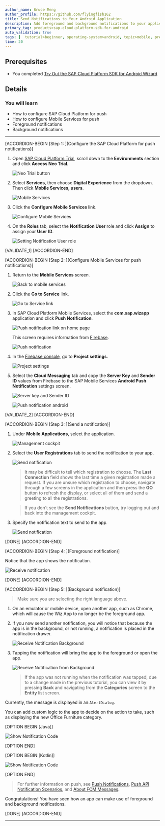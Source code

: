 ```yaml
---
author_name: Bruce Meng
author_profile: https://github.com/flyingfish162
title: Send Notifications to Your Android Application
description: Add foreground and background notifications to your application using Google Firebase.
primary_tag: products>sap-cloud-platform-sdk-for-android
auto_validation: true
tags: [  tutorial>beginner, operating-system>android, topic>mobile, products>sap-cloud-platform-sdk-for-android, products>sap-cloud-platform ]
time: 20
---
```



## Prerequisites
- You completed [Try Out the SAP Cloud Platform SDK for Android Wizard](cp-sdk-android-wizard-app).


## Details
### You will learn
  - How to configure SAP Cloud Platform for push
  - How to configure Mobile Services for push
  - Foreground notifications
  - Background notifications

---

[ACCORDION-BEGIN [Step 1: ](Configure the SAP Cloud Platform for push notifications)]

1.  Open [SAP Cloud Platform Trial](https://account.hanatrial.ondemand.com), scroll down to the **Environments** section and click **Access Neo Trial**.

    ![Neo Trial button](neo-trial-button.png)

2.  Select **Services**, then choose **Digital Experience** from the dropdown. Then click **Mobile Services, users**.

    ![Mobile Services](mobile-services-in-cloud-cockpit.png)

3.  Click the **Configure Mobile Services** link.

    ![Configure Mobile Services](mobile-services-configure.png)

4.  On the **Roles** tab, select the **Notification User** role and click **Assign** to assign your **User ID**.

    ![Setting Notification User role](assigning-notification-user-role.png)

[VALIDATE_1]
[ACCORDION-END]

[ACCORDION-BEGIN [Step 2: ](Configure Mobile Services for push notifications)]

1.  Return to the **Mobile Services** screen.

    ![Back to mobile services](back-to-mobile-services.png)

2.  Click the **Go to Service** link.

    ![Go to Service link](go-to-mobile-services.png)

3.  In SAP Cloud Platform Mobile Services, select the **com.sap.wizapp** application and click **Push Notification**.

    ![Push notification link on home page](push-notification-button.png)

    This screen requires information from [Firebase](https://firebase.google.com/).

    ![Push notification](push-notification-blank.png)

4.  In the [Firebase console](https://console.firebase.google.com/), go to **Project settings**.

    ![Project settings](firebase-project-settings-button.png)


5.  Select the **Cloud Messaging** tab and copy the **Server Key** and **Sender ID** values from Firebase to the SAP Mobile Services **Android Push Notification** settings screen.

    ![Server key and Sender ID](serverkey-and-senderid.png)

    ![Push notification android](push-notification-android.png)

[VALIDATE_2]
[ACCORDION-END]

[ACCORDION-BEGIN [Step 3: ](Send a notification)]

1.  Under **Mobile Applications**, select the application.

    ![Management cockpit](management-cockpit.png)

2.  Select the **User Registrations** tab to send the notification to your app.

    ![Send notification](send-notification.png)

    >It may be difficult to tell which registration to choose. The **Last Connection** field shows the last time a given registration made a request.  If you are unsure which registration to choose, navigate through a few screens in the application and then press the **GO** button to refresh the display, or select all of them and send a greeting to all the registrations.

    >If you don't see the **Send Notifications** button, try logging out and back into the management cockpit.

3.  Specify the notification text to send to the app.

    ![Send notification](send-notification2.png)

[DONE]
[ACCORDION-END]

[ACCORDION-BEGIN [Step 4: ](Foreground notification)]

Notice that the app shows the notification.

![Receive notification](receive-notification.png)

[DONE]
[ACCORDION-END]

[ACCORDION-BEGIN [Step 5: ](Background notification)]

>Make sure you are selecting the right language above.

1.  On an emulator or mobile device, open another app, such as Chrome, which will cause the Wiz App to no longer be the foreground app.

2.  If you now send another notification, you will notice that because the app is in the background, or not running, a notification is placed in the notification drawer.

    ![Receive Notification Background](receive-notification-background.png)

3.  Tapping the notification will bring the app to the foreground or open the app.

    ![Receive Notification from Background](receive-notification.png)

    >If the app was not running when the notification was tapped, due to a change made in the previous tutorial, you can view it by pressing **Back** and navigating from the **Categories** screen to the **Entity** list screen.

Currently, the message is displayed in an `AlertDialog`.

You can add custom logic to the app to decide on the action to take, such as displaying the new Office Furniture category.

[OPTION BEGIN [Java]]

![Show Notification Code](show-notification-code-java.png)

[OPTION END]

[OPTION BEGIN [Kotlin]]

![Show Notification Code](show-notification-code-kotlin.png)

[OPTION END]

>For further information on push, see [Push Notifications](https://help.sap.com/doc/c2d571df73104f72b9f1b73e06c5609a/Latest/en-US/docs/user-guide/foundation/remotenotification.html), [Push API Notification Scenarios](https://help.sap.com/viewer/38dbd9fbb49240f3b4d954e92335e670/Cloud/en-US/aaec2dbe78ec4fc08ef0a605a899e3dd.html), and [About FCM Messages](https://firebase.google.com/docs/cloud-messaging/concept-options).

Congratulations! You have seen how an app can make use of foreground and background notifications.

[DONE]
[ACCORDION-END]

---
